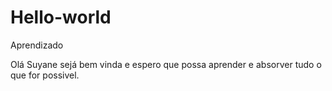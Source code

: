 # Hello-world
Aprendizado 

Olá Suyane sejá bem vinda e espero que possa aprender e absorver tudo o que for possivel.
